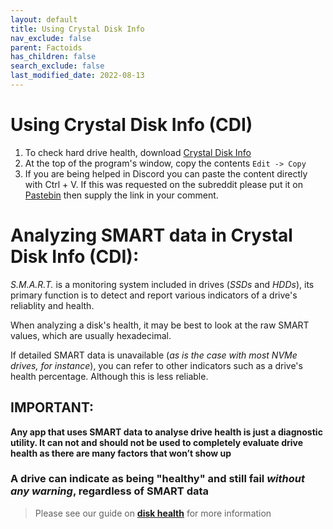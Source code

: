 ```yaml
---
layout: default
title: Using Crystal Disk Info
nav_exclude: false
parent: Factoids
has_children: false
search_exclude: false
last_modified_date: 2022-08-13
---
```


# Using Crystal Disk Info (CDI)
1. To check hard drive health, download [Crystal Disk Info](https://osdn.net/projects/crystaldiskinfo/downloads/76716/CrystalDiskInfo8_15_2.exe/)
2. At the top of the program's window, copy the contents `Edit -> Copy`
3. If you are being helped in Discord you can paste the content directly with Ctrl + V. If this was requested on the subreddit please put it on [Pastebin](https://pastebin.com) then supply the link in your comment.

# Analyzing SMART data in Crystal Disk Info (CDI):
*S.M.A.R.T.* is a monitoring system included in drives (*SSDs* and *HDDs*), its primary function is to detect and report various indicators of a drive's reliablity and health. 

When analyzing a disk's health, it may be best to look at the raw SMART values, which are usually hexadecimal. 

If detailed SMART data is unavailable (*as is the case with most NVMe drives, for instance*), you can refer to other indicators such as a drive's health percentage. Although this is less reliable.

## IMPORTANT:

**Any app that uses SMART data to analyse drive health is just a diagnostic utility. It can not and should not be used to completely evaluate drive health as there are many factors that won’t show up**

### **A drive can indicate as being "healthy" and still fail _without any warning_, regardless of SMART data**

> Please see our guide on [**disk health**](/docs/disks/disk-health) for more information


